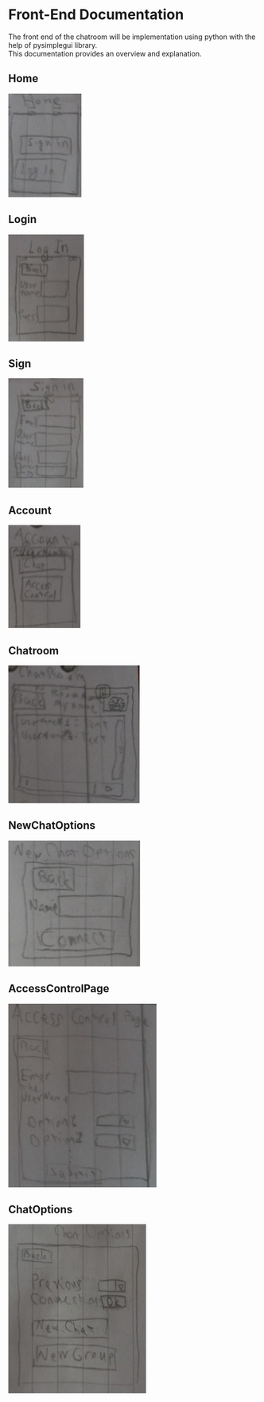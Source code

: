 # **Front-End Documentation**

The front end of the chatroom will be implementation using python with the help of pysimplegui library.  
This documentation provides an overview and explanation.  

## Home

![Home](../_etc/home.png)

## Login

![Login](../_etc/Login.png)

## Sign

![Sign](<../_etc/Sign in.png>)

## Account

![Account](../_etc/Account.png)

## Chatroom

![Chatroom](_etc/Chatroom.png)

## NewChatOptions

![NewChatOptions](../_etc/NewChatOptions.png)

## AccessControlPage

![AccessControlPage](../_etc/AccessControlPage.png)

## ChatOptions

![ChatOptions](../_etc/ChatOptions.png)
